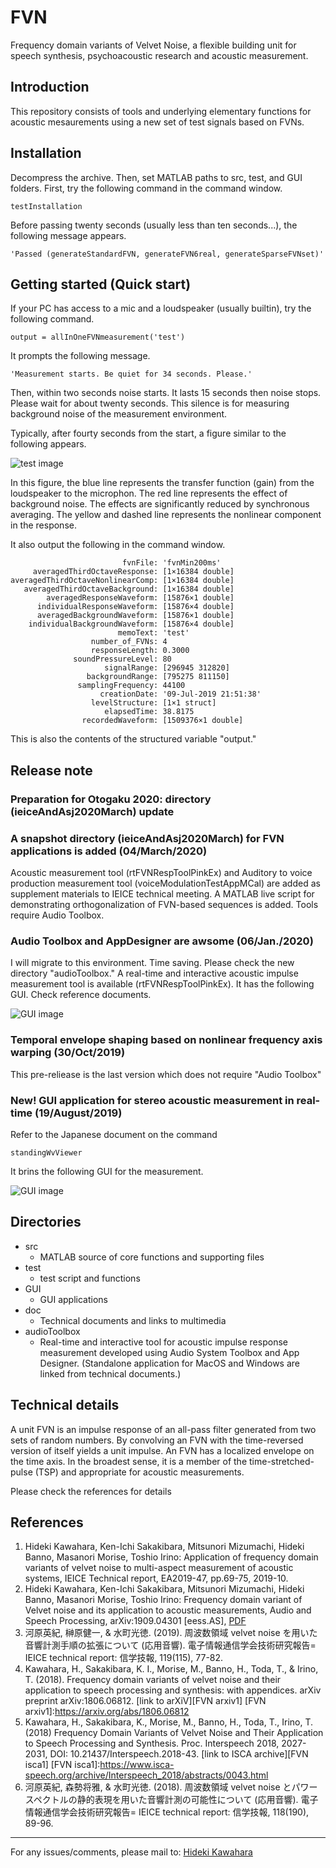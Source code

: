# FVN
Frequency domain variants of Velvet Noise, a flexible building unit for speech synthesis, psychoacoustic research and acoustic measurement.

## Introduction

This repository consists of tools and underlying elementary functions for acoustic mesaurements 
using a new set of test signals based on FVNs.

## Installation

Decompress the archive. Then, set MATLAB paths to src, test, and GUI folders. First, try the following command in the command window.

    testInstallation

Before passing twenty seconds (usually less than ten seconds...), the following message appears.

    'Passed (generateStandardFVN, generateFVN6real, generateSparseFVNset)'

## Getting started (Quick start)

If your PC has access to a mic and a loudspeaker (usually builtin), try the following command.

    output = allInOneFVNmeasurement('test')

It prompts the following message.

    'Measurement starts. Be quiet for 34 seconds. Please.'

Then, within two seconds noise starts. It lasts 15 seconds then noise stops. Please wait for about twenty seconds. 
This silence is for measuring background noise of the measurement environment.

Typically, after fourty seconds from the start, a figure similar to the following appears.

![test image](sampleTest.jpg)

In this figure, the blue line represents the transfer function (gain) from the loudspeaker to the microphon.
The red line represents the effect of background noise. 
The effects are significantly reduced by synchronous averaging.
The yellow and dashed line represents the nonlinear component in the response.

It also output the following in the command window.

                             fvnFile: 'fvnMin200ms'
         averagedThirdOctaveResponse: [1×16384 double]
    averagedThirdOctaveNonlinearComp: [1×16384 double]
       averagedThirdOctaveBackground: [1×16384 double]
            averagedResponseWaveform: [15876×1 double]
          individualResponseWaveform: [15876×4 double]
          averagedBackgroundWaveform: [15876×1 double]
        individualBackgroundWaveform: [15876×4 double]
                            memoText: 'test'
                      number_of_FVNs: 4
                      responseLength: 0.3000
                  soundPressureLevel: 80
                         signalRange: [296945 312820]
                     backgroundRange: [795275 811150]
                   samplingFrequency: 44100
                        creationDate: '09-Jul-2019 21:51:38'
                      levelStructure: [1×1 struct]
                         elapsedTime: 38.8175
                    recordedWaveform: [1509376×1 double]

This is also the contents of the structured variable "output."

## Release note

### Preparation for Otogaku 2020: directory (ieiceAndAsj2020March) update

### A snapshot directory (ieiceAndAsj2020March) for FVN applications is added (04/March/2020)

Acoustic measurement tool (rtFVNRespToolPinkEx) and Auditory to voice production measurement tool (voiceModulationTestAppMCal) are added as supplement materials to IEICE technical meeting. A MATLAB live script for demonstrating orthogonalization of FVN-based sequences is added. Tools require Audio Toolbox.

### Audio Toolbox and AppDesigner are awsome (06/Jan./2020)

I will migrate to this environment. Time saving. Please check the new directory "audioToolbox." A real-time and interactive acoustic impulse measurement tool is available (rtFVNRespToolPinkEx). It has the following GUI. Check reference documents.

![GUI image](rtFVNtoolGUI.jpg)

### Temporal envelope shaping based on nonlinear frequency axis warping (30/Oct/2019)

This pre-reliease is the last version which does not require "Audio Toolbox"

###  New! GUI application for stereo acoustic measurement in real-time (19/August/2019)

Refer to the Japanese document on the command
```
standingWvViewer
```
It brins the following GUI for the measurement.

![GUI image](stwaveViewer.jpg)

## Directories

* src
  * MATLAB source of core functions and supporting files
* test
  * test script and functions 
* GUI 
  *  GUI applications 
* doc 
  * Technical documents and links to multimedia
* audioToolbox
  * Real-time and interactive tool for acoustic impulse response measurement developed using Audio System Toolbox and App Designer. (Standalone application for MacOS and Windows are linked from technical documents.)

## Technical details
A unit FVN is an impulse response of an all-pass filter generated from two sets of random numbers.
By convolving an FVN with the time-reversed version of itself yields a unit impulse.
An FVN has a localized envelope on the time axis.
In the broadest sense, it is a member of the time-stretched-pulse (TSP) and
appropriate for acoustic measurements.

Please check the references for details

## References

1. Hideki Kawahara, Ken-Ichi Sakakibara, Mitsunori Mizumachi, Hideki Banno, Masanori Morise, Toshio Irino: Application of frequency domain variants of velvet noise to multi-aspect measurement of acoustic systems, IEICE Technical report, EA2019-47, pp.69-75, 2019-10.
1. Hideki Kawahara, Ken-Ichi Sakakibara, Mitsunori Mizumachi, Hideki Banno, Masanori Morise, Toshio Irino: Frequency domain variant of Velvet noise and its application to acoustic measurements, Audio and Speech Processing, arXiv:1909.04301 [eess.AS], [PDF](https://arxiv.org/abs/1909.04301)
1. 河原英紀, 榊原健一, & 水町光徳. (2019). 周波数領域 velvet noise を用いた音響計測手順の拡張について (応用音響). 電子情報通信学会技術研究報告= IEICE technical report: 信学技報, 119(115), 77-82.
1. Kawahara, H., Sakakibara, K. I., Morise, M., Banno, H., Toda, T., & Irino, T. (2018). Frequency domain variants of velvet noise and their application to speech processing and synthesis: with appendices. arXiv preprint arXiv:1806.06812.  [link to arXiV][FVN arxiv1]
[FVN arxiv1]:https://arxiv.org/abs/1806.06812
2. Kawahara, H., Sakakibara, K., Morise, M., Banno, H., Toda, T., Irino, T. (2018) Frequency Domain Variants of Velvet Noise and Their Application to Speech Processing and Synthesis. Proc. Interspeech 2018, 2027-2031, DOI: 10.21437/Interspeech.2018-43.  [link to ISCA archive][FVN isca1]
[FVN isca1]:https://www.isca-speech.org/archive/Interspeech_2018/abstracts/0043.html
3. 河原英紀, 森勢将雅, & 水町光徳. (2018). 周波数領域 velvet noise とパワースペクトルの静的表現を用いた音響計測の可能性について (応用音響). 電子情報通信学会技術研究報告= IEICE technical report: 信学技報, 118(190), 89-96.

***
For any issues/comments, please mail to:
[Hideki Kawahara][mymail]

[mymail]:mailto:kawahara@wakayama-u.ac.jp

